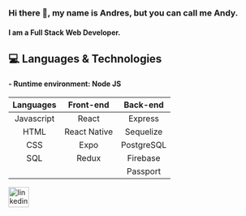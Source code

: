 ### Hi there 👋, my name is Andres, but you can call me Andy.
#### I am a Full Stack Web Developer.

## 💻 Languages & Technologies

#### - Runtime environment: Node JS

| Languages        | Front-end           | Back-end  |
|:----------------:|:-------------------:|:---------:|
| Javascript       | React               | Express   |
| HTML             | React Native        | Sequelize |
| CSS              | Expo                | PostgreSQL|
| SQL              | Redux               | Firebase  |
|                  |                     | Passport  |


<!-- 
- 🔭 I’m currently developing a mobile app with a group of 7 people, using Expo and Firebase.
- 📫 How to reach me: andi_frank19@hotmail.com  -->


[<img src='https://cdn.jsdelivr.net/npm/simple-icons@3.0.1/icons/linkedin.svg' alt='linkedin' height='40'>](https://www.linkedin.com/in/https://www.linkedin.com/in/andres-frank-866b10216//)  

<!--
**pruscius/pruscius** is a ✨ _special_ ✨ repository because its `README.md` (this file) appears on your GitHub profile.

Here are some ideas to get you started:

- 🔭 I’m currently working on ...
- 🌱 I’m currently learning ...
- 👯 I’m looking to collaborate on ...
- 🤔 I’m looking for help with ...
- 💬 Ask me about ...
- 📫 How to reach me: ...
- 😄 Pronouns: ...
- ⚡ Fun fact: ...
-->
